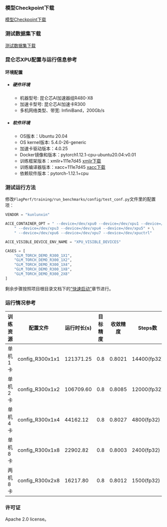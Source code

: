 ### 模型Checkpoint下载
[模型Checkpoint下载](../../benchmarks/glm/README.md#模型checkpoint)
### 测试数据集下载
[测试数据集下载](../../benchmarks/glm/README.md#数据集)

### 昆仑芯XPU配置与运行信息参考
#### 环境配置
- ##### 硬件环境
  - 机器型号: 昆仑芯AI加速器组R480-X8
  - 加速卡型号: 昆仑芯AI加速卡R300
  - 多机网络类型、带宽: InfiniBand，200Gb/s

- ##### 软件环境
  - OS版本：Ubuntu 20.04
  - OS kernel版本: 5.4.0-26-generic
  - 加速卡驱动版本：4.0.25
  - Docker镜像和版本：pytorch1.12.1-cpu-ubuntu20.04:v0.01
  - 训练框架版本：xmlir+111e7d45 [xmlir下载](https://bd.bcebos.com/klx-pytorch-ipipe-bd/flagperf/archives/111e7d45/xmlir-0.0.1-cp38-cp38-linux_x86_64.whl)
  - 训练编译器版本：xacc+111e7d45 [xacc下载](https://bd.bcebos.com/klx-pytorch-ipipe-bd/flagperf/archives/111e7d45/xacc-0.1.0-cp38-cp38-linux_x86_64.whl)
  - 依赖软件版本：pytorch-1.12.1+cpu

### 测试运行方法

修改`FlagPerf/training/run_benchmarks/config/test_conf.py`文件里的配置项：

```python
VENDOR = "kunlunxin"

ACCE_CONTAINER_OPT = " --device=/dev/xpu0 --device=/dev/xpu1 --device=/dev/xpu2" + \
    " --device=/dev/xpu3 --device=/dev/xpu4 --device=/dev/xpu5" + \
    " --device=/dev/xpu6 --device=/dev/xpu7 --device=/dev/xpuctrl"

ACCE_VISIBLE_DEVICE_ENV_NAME = "XPU_VISIBLE_DEVICES"

CASES = [
    "GLM_TORCH_DEMO_R300_1X1",
    "GLM_TORCH_DEMO_R300_1X2",
    "GLM_TORCH_DEMO_R300_1X4",
    "GLM_TORCH_DEMO_R300_1X8",
    "GLM_TORCH_DEMO_R300_2X8"
]
```

剩余步骤按照项目根目录文档下的[“快速启动”](../../../README.md#快速启动)章节进行。


### 运行情况参考

| 训练资源 | 配置文件        | 运行时长(s) | 目标精度 | 收敛精度 | Steps数 | 性能(samples/s) |
|---------| --------------- | ----------- | -------- | -------- | ------- | ---------------- |
| 单机1卡  | config_R300x1x1 | 121371.25| 0.8 | 0.8021   | 14400(fp32)| 0.50 |
| 单机2卡  | config_R300x1x2 | 106709.60| 0.8 | 0.8085   | 12000(fp32)| 0.92 |
| 单机4卡  | config_R300x1x4 | 44162.12 | 0.8 | 0.8027   | 4800(fp32) | 1.79 |
| 单机8卡  | config_R300x1x8 | 22902.82 | 0.8 | 0.8003   | 2400(fp32) | 3.47 |
| 两机8卡  | config_R300x2x8 | 16217.80 | 0.8 | 0.8012   | 1500(fp32) | 6.08 |

### 许可证

Apache 2.0 license。
